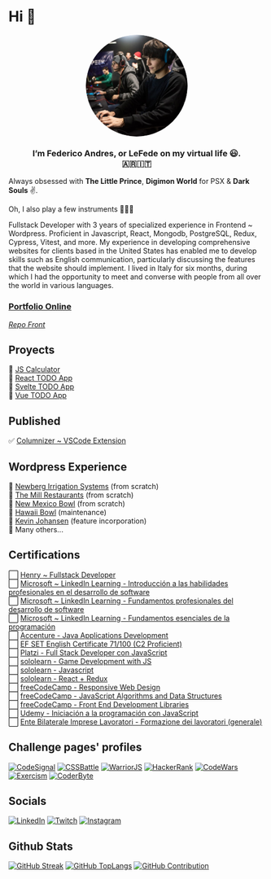 # Hi 👋 


<div width="300px" align="center">
<img width="200px" src="./img.png"/ align="center" style="border-radius: 50%;">
<h3 align="center">I’m <b>Federico Andres</b>, or <b>LeFede</b> on my virtual life 😃. <br>🇦🇷🇮🇹</h3>
</div>


Always obsessed with <b>The Little Prince</b>, <b>Digimon World</b> for PSX & <b>Dark Souls</b> ✌.

Oh, I also play a few instruments 🥁🎸🎹

Fullstack Developer with 3 years of specialized experience in Frontend ~ Wordpress. Proficient in Javascript, React, Mongodb, PostgreSQL, Redux, Cypress, Vitest, and more. My experience in developing comprehensive websites for clients based in the United States has enabled me to develop skills such as English communication, particularly discussing the features that the website should implement.
I lived in Italy for six months, during which I had the opportunity to meet and converse with people from all over the world in various languages.

### [Portfolio Online](https://portfolio-main-tawny.vercel.app/)
<!--_(Portfolio text and translations are brought from a MongoDB database, and a custom backend also created for this ocassion)_-->

_[Repo Front](https://github.com/leFede/portfolio-main)_


## Proyects
🔷 [JS Calculator](https://js-calculator-five-kappa.vercel.app/)<br>
🔷 [React TODO App](https://react-todo-liard-rho.vercel.app/)<br>
🔷 [Svelte TODO App](https://svelte-todo-eta.vercel.app/)<br>
🔷 [Vue TODO App](https://vue-todo-five-kappa.vercel.app/)<br>

## Published
✅ [Columnizer ~ VSCode Extension](https://marketplace.visualstudio.com/items?itemName=LeFede.columnize)



## Wordpress Experience
🔶 [Newberg Irrigation Systems](https://irrigationnet.com/) (from scratch)<br>
🔶 [The Mill Restaurants](https://www.themillrestaurants.com/) (from scratch)<br>
🔶 [New Mexico Bowl](https://newmexicobowl.com/) (from scratch)<br>
🔶 [Hawaii Bowl](https://www.thehawaiibowl.com/) (maintenance)<br>
🔶 [Kevin Johansen](https://kevinjohansen.com/) (feature incorporation)<br>
🔶 Many others...<br>


## Certifications
⬜ [Henry ~ Fullstack Developer](https://certificates.soyhenry.com/new-cert?id=1f99c8b8777d2214983955233667948811b7f02c4cbd56e9efa1332b84448952)<br>
⬜ [Microsoft ~ LinkedIn Learning - Introducción a las habilidades profesionales en el desarrollo de software](https://www.linkedin.com/learning/certificates/2363db2e4b01b6700e1e0ad0baadd9587edef6dab624f7cc3a79bbbe0a2a6c44?lipi=urn%3Ali%3Apage%3Ad_flagship3_profile_view_base%3ByiqRKssAQhO33iNzoTWSUQ%3D%3D)<br>
⬜ [Microsoft ~ LinkedIn Learning - Fundamentos profesionales del desarrollo de software](https://www.linkedin.com/learning/certificates/362303cc43de7262390a93241a5771c36b7b5c4441fcaca5d0563c69ee3d6263?lipi=urn%3Ali%3Apage%3Ad_flagship3_profile_view_base%3ByiqRKssAQhO33iNzoTWSUQ%3D%3D)<br>
⬜ [Microsoft ~ LinkedIn Learning - Fundamentos esenciales de la programación](https://www.linkedin.com/learning/certificates/fed714c954bbff0c588c6f24e649b2a05a2d4c7161b9c3c87173c11bdc98ce7a)<br>
⬜ [Accenture - Java Applications Development](https://www.mediafire.com/view/9z55tmhe8c7vb93/Java.jpg/file)<br>
⬜ [EF SET English Certificate 71/100 (C2 Proficient)](https://www.efset.org/cert/sGESXN)<br>
⬜ [Platzi - Full Stack Developer con JavaScript](https://platzi.com/p/lefede/learning-path/100-javascript-full-stack/diploma/detalle/)<br>
⬜ [sololearn - Game Development with JS](https://www.sololearn.com/Certificate/1175-26575590/jpg)<br>
⬜ [sololearn - Javascript](https://www.sololearn.com/certificates/course/en/26575590/1024/landscape/png)<br>
⬜ [sololearn - React + Redux](https://www.sololearn.com/Certificate/1097-26575590/jpg)<br>
⬜ [freeCodeCamp - Responsive Web Design](https://www.freecodecamp.org/certification/lefede/responsive-web-design)<br>
⬜ [freeCodeCamp - JavaScript Algorithms and Data Structures](https://www.freecodecamp.org/certification/LeFede/javascript-algorithms-and-data-structures)<br>
⬜ [freeCodeCamp - Front End Development Libraries](https://www.freecodecamp.org/certification/LeFede/front-end-development-libraries)<br>
⬜ [Udemy - Iniciación a la programación con JavaScript](https://www.udemy.com/certificate/UC-4474e27f-c205-4d78-9017-9c07b25066d5/)<br>
⬜ [Ente Bilaterale Imprese Lavoratori - Formazione dei lavoratori (generale)](https://drive.google.com/file/d/1km2H5UrApzsVhrWBIRn-b-vCMSdR7axI/view)<br>

## Challenge pages' profiles
[![CodeSignal](https://img.shields.io/badge/CodeSignal-%20-blue?style=plastic&logo=code_signal)](https://app.codesignal.com/profile/lefede)
[![CSSBattle](https://img.shields.io/badge/CSSBattle-%20-yellow?style=plastic&logo=code_signal)](https://cssbattle.dev/player/lefede)
[![WarriorJS](https://img.shields.io/badge/WarriorJS-%20-red?style=plastic&logo=code_signal)](https://warriorjs.com/lefede)
[![HackerRank](https://img.shields.io/badge/HackerRank-%20-green?style=plastic&logo=code_signal)](https://www.hackerrank.com/LeFede)
[![CodeWars](https://img.shields.io/badge/CodeWars-%20-critical?style=plastic&logo=code_signal)](https://www.codewars.com/users/LeFede)
[![Exercism](https://img.shields.io/badge/Exercism-%20-blue?style=plastic&logo=code_signal)](https://exercism.org/profiles/LeFede)
[![CoderByte](https://img.shields.io/badge/CoderByte-%20-9cf?style=plastic&logo=code_signal)](https://coderbyte.com/profile/LeFede)


## Socials
[![LinkedIn](https://img.shields.io/badge/LinkedIn-%230077B5.svg?logo=linkedin&logoColor=white)](https://linkedin.com/in/lefede)
[![Twitch](https://img.shields.io/twitch/status/LeFede?style=social)](https://www.twitch.tv/lefede)
[![Instagram](https://img.shields.io/badge/Instagram-9256c4.svg?logo=instagram)](https://www.instagram.com/lefedeok/)


## Github Stats
[![GitHub Streak](https://streak-stats.demolab.com?user=LeFede&theme=tokyonight&hide_border=false&date_format=j%20M%5B%20Y%5D)](https://streak-stats.demolab.com?user=LeFede&theme=tokyonight&hide_border=false&date_format=j%20M%5B%20Y%5D)
[![GitHub TopLangs](https://github-readme-stats.vercel.app/api/top-langs/?username=LeFede&theme=tokyonight&hide_border=false&include_all_commits=false&layout=compact&count_private=false)](https://github-readme-stats.vercel.app/api/top-langs/?username=LeFede&theme=tokyonight&hide_border=false&include_all_commits=false&layout=compact&count_private=false)
[![GitHub Contribution](https://github-readme-stats.vercel.app/api?username=LeFede&theme=tokyonight&hide_border=false&include_all_commits=false&count_private=false)](https://github-readme-stats.vercel.app/api?username=LeFede&theme=tokyonight&hide_border=false&include_all_commits=false&count_private=false)

<!---
LeFede/LeFede is a ✨ special ✨ repository because its `README.md` (this file) appears on your GitHub profile.
You can click the Preview link to take a look at your changes.
--->
